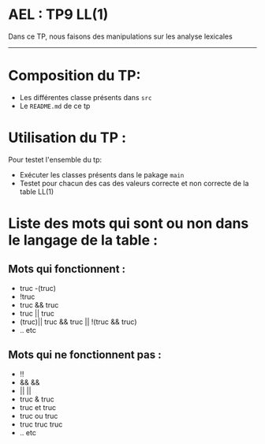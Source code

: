 AEL : TP9 LL(1)
===================

Dans ce TP, nous faisons des manipulations sur les analyse lexicales

----------

# Composition du TP:

- Les différentes classe présents dans `src`
- Le `README.md` de ce tp

# Utilisation du TP :

Pour testet l'ensemble du tp:

- Exécuter les classes présents dans le pakage `main`
- Testet pour chacun des cas des valeurs correcte et non correcte de la table LL(1)


# Liste des mots qui sont ou non dans le langage de la table :


## Mots qui fonctionnent :

- truc
-(truc)
- !truc
- truc && truc
- truc || truc
- (truc)|| truc && truc || !(truc && truc)
- .. etc

## Mots qui ne  fonctionnent pas :
- !!
- && && 
- || ||
- truc & truc
- truc et truc
- truc ou truc
- truc truc truc
- .. etc